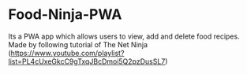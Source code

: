 # Food-Ninja-PWA
Its a PWA app which allows users to view, add and delete food recipes. Made by following tutorial of The Net Ninja (https://www.youtube.com/playlist?list=PL4cUxeGkcC9gTxqJBcDmoi5Q2pzDusSL7)
